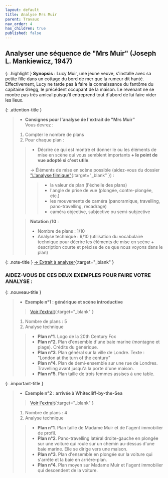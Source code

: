 ```yaml
---
layout: default
title: Analyse Mrs Muir
parent: Travaux
nav_order: 4
has_children: true
published: false
---
```

## Analyser une séquence de "Mrs Muir" (Joseph L. Mankiewicz, 1947)

{: .highlight }
**Synopsis** : Lucy Muir, une jeune veuve, s'installe avec sa petite fille dans un cottage du bord de mer que la rumeur dit hanté. Effectivement, Lucy ne tarde pas à faire la connaissance du fantôme du capitaine Gregg, le précédent occupant de la maison. Le revenant ne se montre pas très amical puisqu'il entreprend tout d'abord de lui faire vider les lieux.

{: .attention-title }
> - **Consignes pour l'analyse de l'extrait de "Mrs Muir"**   
> Vous devrez :
> 1. Compter le nombre de plans
> 2. Pour chaque plan :   
>> - Décrire ce qui est montré et donner le ou les éléments de mise en scène qui vous semblent importants **+ le point de vue adopté si c'est utile**.   
>> 
>> → Éléments de mise en scène possible (aidez-vous du dossier ["L'analyse filmique"](../../docs/Leçon%201/L1-1-0.html){:target="_blank" }) :  
>>> - la valeur de plan (l'échelle des plans)
>>> - l'angle de prise de vue (plongée, contre-plongée, etc.)
>>> - les mouvements de caméra (panoramique, travelling, pano-travelling, recadrage)
>>> - caméra objective, subjective ou semi-subjective
> 
>> **Notation /10** :
>>- Nombre de plans : 1/10
>>- Analyse technique : 9/10 (utilisation du vocabulaire technique pour décrire les éléments de mise en scène + description courte et précise de ce que nous voyons dans le plan)

{: .note-title }
[→ Extrait à analyser](https://drive.google.com/file/d/1MLnkfbEnfcI7laaS2RxwMGl1YhLd9tLR/view?usp=sharing){:target="_blank" }

### AIDEZ-VOUS DE CES DEUX EXEMPLES POUR FAIRE VOTRE ANALYSE :

{: .nouveau-title }
> - **Exemple n°1 : générique et scène introductive**
>> [Voir l'extrait](https://drive.google.com/file/d/1t902WYtjkpyuHzwkmtYCcp9RVzP7hgh0/view?usp=sharing){:target="_blank" }
>
>1. Nombre de plans : 5
>2. Analyse technique
>
>> - **Plan n°1**. Logo de la 20th Century Fox  
>> - **Plan n°2**. Plan d'ensemble d'une baie marine (montagne et plage). Crédits du générique.  
>> - **Plan n°3**. Plan général sur la ville de Londre. Texte : "London at the turn of the century"  
>> - **Plan n°4**. Plan de demi-ensemble sur une rue de Londres. Travelling avant jusqu'à la porte d'une maison.  
>> - **Plan n°5**. Plan taille de trois femmes assises à une table.

{: .important-title }
> - **Exemple n°2 : arrivée à Whitecliff-by-the-Sea**
>> [Voir l'extrait](https://drive.google.com/file/d/1THQeEultWS7OjBHnIOYwR_BL9ik_V2JK/view?usp=sharing){:target="_blank" }
>
>1. Nombre de plans : 4
>2. Analyse technique
>
>> - **Plan n°1**. Plan taille de Madame Muir et de l'agent immobilier de profil.
>> - **Plan n°2**. Pano-travelling latéral droite-gauche en plongée sur une voiture qui roule sur un chemin au-dessus d'une baie marine. Elle se dirige vers une maison.
>> - **Plan n°3**. Plan d'ensemble en plongée sur la voiture qui s'arrête et la baie en arrière-plan. 
>> - **Plan n°4**. Plan moyen sur Madame Muir et l'agent immobilier qui descendent de la voiture.


